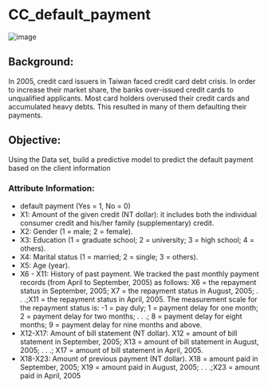 # CC_default_payment
![image](https://user-images.githubusercontent.com/109471364/192693421-842d676c-68e1-4196-bc7c-a2e36e9b2b35.png)

## Background:
In 2005, credit card issuers in Taiwan faced credit card debt crisis. In
order to increase their market share, the banks over-issued credit cards
to unqualified applicants. Most card holders overused their credit cards
and accumulated heavy debts. This resulted in many of them defaulting
their payments.

## Objective:
Using the Data set, build a predictive model to predict the default payment based on the client information


### Attribute Information:
- default payment (Yes = 1, No = 0)
- X1: Amount of the given credit (NT dollar): it includes both the individual consumer credit and his/her family (supplementary) credit.
- X2: Gender (1 = male; 2 = female).
- X3: Education (1 = graduate school; 2 = university; 3 = high school; 4 = others).
- X4: Marital status (1 = married; 2 = single; 3 = others).
- X5: Age (year).
- X6 - X11: History of past payment. We tracked the past monthly payment records (from April to September, 2005) as follows: X6 = the repayment status in September, 2005; X7 = the repayment status in August, 2005; . . .;X11 = the repayment status in April, 2005. The measurement scale for the repayment status is: -1 = pay duly; 1 = payment delay for one month; 2 = payment delay for two months; . . .; 8 = payment delay for eight months; 9 = payment delay for nine months and above.
- X12-X17: Amount of bill statement (NT dollar). X12 = amount of bill statement in September, 2005; X13 = amount of bill statement in August, 2005; . . .; X17 = amount of bill statement in April, 2005.
- X18-X23: Amount of previous payment (NT dollar). X18 = amount paid in September, 2005; X19 = amount paid in August, 2005; . . .;X23 = amount paid in April, 2005

